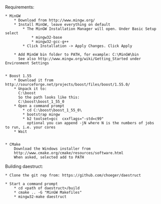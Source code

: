 Requirements:

	* MinGW
		* Download from http://www.mingw.org/
		* Install MinGW, leave everything on default		
			* The MinGW Installation Manager will open. Under Basic Setup select
				* mingw32-base
				* mingw32-gcc-g++
			* Click Installation -> Apply Changes. Click Apply
			
		* Add MinGW bin folder to PATH, for example: C:\MinGW\bin
		  See also http://www.mingw.org/wiki/Getting_Started under Environment Settings


	* Boost 1.55
	    * Download it from http://sourceforge.net/projects/boost/files/boost/1.55.0/
		* Unpack it to: 
		  C:\boost
		  So the path looks like this: 
		  C:\boost\boost_1_55_0
		* Open a command prompt
			* cd C:\boost\boost_1_55_0\
			* bootstrap mingw
			* b2 toolset=gcc  cxxflags="-std=c99"
			  optional you can append -jN where N is the numbers of jobs to run, i.e. your cores
		* Wait
		
		  
	* CMake
		Download the Windows installer from
		http://www.cmake.org/cmake/resources/software.html
		When asked, selected add to PATH
		
		
Building daestruct:

	* Clone the git rep from: https://github.com/choeger/daestruct
		
	* Start a command prompt
		* cd <path of daestruct>/build
		* cmake .. -G "MinGW Makefiles"
		* mingw32-make daestruct
	